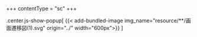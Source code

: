 +++
contentType = "sc"
+++

.center.js-show-popup[
{{< add-bundled-image img_name="resource/**/画面遷移図(1).svg" origin="../" width="600px">}}
]
